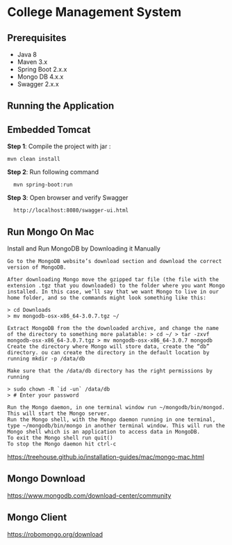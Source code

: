 College Management System
=========================

Prerequisites
--------------

* Java 8
* Maven 3.x
* Spring Boot 2.x.x
* Mongo DB 4.x.x
* Swagger 2.x.x

Running the Application
-----------------------

Embedded Tomcat
---------------
**Step 1**: Compile the project with jar :

    mvn clean install

**Step 2**: Run following command

	  mvn spring-boot:run

**Step 3**: Open browser and verify Swagger

      http://localhost:8080/swagger-ui.html
      
Run Mongo On Mac
----------------
Install and Run MongoDB by Downloading it Manually

    Go to the MongoDB website’s download section and download the correct version of MongoDB.

    After downloading Mongo move the gzipped tar file (the file with the extension .tgz that you downloaded) to the folder where you want Mongo installed. In this case, we’ll say that we want Mongo to live in our home folder, and so the commands might look something like this:

    > cd Downloads
    > mv mongodb-osx-x86_64-3.0.7.tgz ~/

    Extract MongoDB from the the downloaded archive, and change the name of the directory to something more palatable: > cd ~/ > tar -zxvf mongodb-osx-x86_64-3.0.7.tgz > mv mongodb-osx-x86_64-3.0.7 mongodb
    Create the directory where Mongo will store data, create the “db” directory. ou can create the directory in the default location by running mkdir -p /data/db

    Make sure that the /data/db directory has the right permissions by running

    > sudo chown -R `id -un` /data/db
    > # Enter your password

    Run the Mongo daemon, in one terminal window run ~/mongodb/bin/mongod. This will start the Mongo server.
    Run the Mongo shell, with the Mongo daemon running in one terminal, type ~/mongodb/bin/mongo in another terminal window. This will run the Mongo shell which is an application to access data in MongoDB.
    To exit the Mongo shell run quit()
    To stop the Mongo daemon hit ctrl-c

https://treehouse.github.io/installation-guides/mac/mongo-mac.html

Mongo Download
--------------
https://www.mongodb.com/download-center/community

Mongo Client  
------------
https://robomongo.org/download



